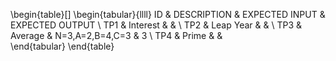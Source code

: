 
\begin{table}[]
\begin{tabular}{llll}
ID  & DESCRIPTION & EXPECTED INPUT  & EXPECTED OUTPUT \\
TP1 & Interest    &                 &                 \\
TP2 & Leap Year   &                 &                 \\
TP3 & Average     & N=3,A=2,B=4,C=3 & 3               \\
TP4 & Prime       &                 &                
\end{tabular}
\end{table}

